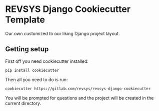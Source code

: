 # REVSYS Django Cookiecutter Template

Our own customized to our liking Django project layout.

## Getting setup

First off you need cookiecutter installed:

```shell 
pip install cookiecutter
```

Then all you need to do is run:

```shell
cookiecutter https://gitlab.com/revsys/revsys-django-cookiecutter
```

You will be prompted for questions and the project will be created in the
current directory.
